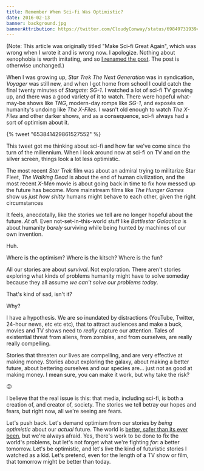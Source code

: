 ```yaml
---
title: Remember When Sci-fi Was Optimistic?
date: 2016-02-13
banner: background.jpg
bannerAttribution: https://twitter.com/CloudyConway/status/698497319394738176
---
```


(Note: This article was originally titled "Make Sci-fi Great Again", which was wrong when I wrote it and is wrong now. I apologize. Nothing about xenophobia is worth imitating, and so [I renamed the post](https://github.com/ashfurrow/blog/commit/80479cbdaae5b7e243b7d972274d20edf11570df). The post is otherwise unchanged.)

When I was growing up, _Star Trek The Next Generation_ was in syndication, _Voyager_ was still new, and when I got home from school I could catch the final twenty minutes of _Stargate: SG-1_. I watched a lot of sci-fi TV growing up, and there was a good variety of it to watch. There were hopeful what-may-be shows like _TNG_, modern-day romps like _SG-1_, and exposés on humanity's undoing like _The X-Files_. I wasn't old enough to watch _The X-Files_ and other darker shows, and as a consequence, sci-fi always had a sort of optimism about it.

{% tweet "653841429861527552" %}

This tweet got me thinking about sci-fi and how far we've come since the turn of the millennium. When I look around now at sci-fi on TV and on the silver screen, things look a lot less optimistic.

The most recent _Star Trek_ film was about an admiral trying to militarize Star Fleet, _The Walking Dead_ is about the end of human civilization, and the most recent _X-Men_ movie is about going back in time to fix how messed up the future has become. More mainstream films like _The Hunger Games_ show us _just how shitty_ humans might behave to each other, given the right circumstances

It feels, anecdotally, like the stories we tell are no longer hopeful about the future. _At all_. Even not-set-in-this-world stuff like _Battlestar Galactica_ is about humanity _barely_ surviving while being hunted by machines of our own invention.

Huh.

Where is the optimism? Where is the kitsch? Where is the fun?

All our stories are about _survival_. Not exploration. There aren't stories exploring what kinds of problems humanity might have to solve someday because they all assume _we can't solve our problems today_.

That's kind of sad, isn't it?

Why?

I have a hypothesis. We are so inundated by distractions (YouTube, Twitter, 24-hour news, etc etc etc), that to attract audiences and make a buck, movies and TV shows need to _really_ capture our attention. Tales of existential threat from aliens, from zombies, and from ourselves, are really really compelling.

Stories that threaten our lives are compelling, and are very effective at making money. Stories about exploring the galaxy, about making a better future, about bettering ourselves and our species are... just not as good at making money. I mean sure, you can make it work, but why take the risk?

😕

I believe that the real issue is this: that media, including sci-fi, is both a creation of, and creator of, society. The stories we tell betray our hopes and fears, but right now, all we're seeing are fears.

Let's push back. Let's demand optimism from our stories by _being optimistic_ about our _actual_ future. The world is [better, safer than its ever been](https://www.youtube.com/watch?v=Sm5xF-UYgdg), but we're always afraid. Yes, there's work to be done to fix the world's problems, but let's not forget what we're fighting _for_: a better tomorrow. Let's be optimistic, and let's live the kind of futuristic stories I watched as a kid. Let's pretend, even for the length of a TV show or film, that tomorrow might be better than today.
